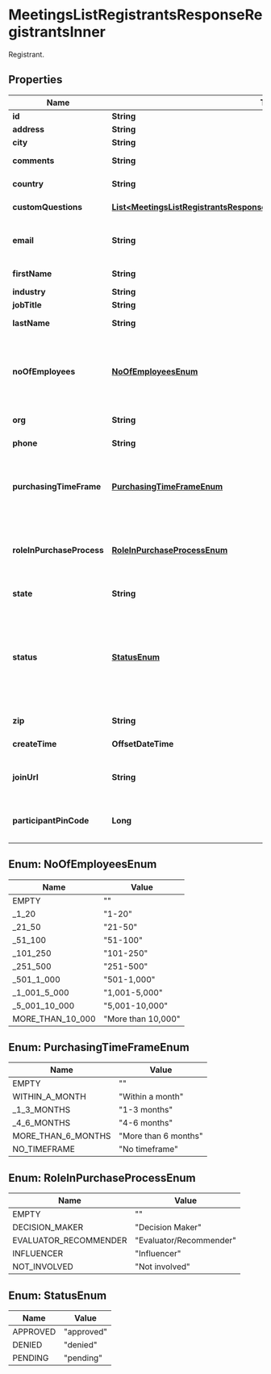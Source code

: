 

# MeetingsListRegistrantsResponseRegistrantsInner

 Registrant.

## Properties

| Name | Type | Description | Notes |
|------------ | ------------- | ------------- | -------------|
|**id** | **String** | Registrant ID. |  [optional] |
|**address** | **String** | The registrant&#39;s address. |  [optional] |
|**city** | **String** | The registrant&#39;s city. |  [optional] |
|**comments** | **String** | The registrant&#39;s questions and comments. |  [optional] |
|**country** | **String** | The registrant&#39;s two-letter [country code](https://developers.zoom.us/docs/api/rest/other-references/abbreviation-lists/#countries). |  [optional] |
|**customQuestions** | [**List&lt;MeetingsListRegistrantsResponseRegistrantsInnerCustomQuestionsInner&gt;**](MeetingsListRegistrantsResponseRegistrantsInnerCustomQuestionsInner.md) | Information about custom questions. |  [optional] |
|**email** | **String** | The registrant&#39;s email address. See [Email address display rules](https://developers.zoom.us/docs/api/rest/using-zoom-apis/#email-address-display-rules) for return value details. |  |
|**firstName** | **String** | The registrant&#39;s first name. |  |
|**industry** | **String** | The registrant&#39;s industry. |  [optional] |
|**jobTitle** | **String** | The registrant&#39;s job title. |  [optional] |
|**lastName** | **String** | The registrant&#39;s last name. |  [optional] |
|**noOfEmployees** | [**NoOfEmployeesEnum**](#NoOfEmployeesEnum) | The registrant&#39;s number of employees.  * &#x60;1-20&#x60;  * &#x60;21-50&#x60;  * &#x60;51-100&#x60;  * &#x60;101-250&#x60;  * &#x60;251-500&#x60;  * &#x60;501-1,000&#x60;  * &#x60;1,001-5,000&#x60;  * &#x60;5,001-10,000&#x60;  * &#x60;More than 10,000&#x60; |  [optional] |
|**org** | **String** | The registrant&#39;s organization. |  [optional] |
|**phone** | **String** | The registrant&#39;s phone number. |  [optional] |
|**purchasingTimeFrame** | [**PurchasingTimeFrameEnum**](#PurchasingTimeFrameEnum) | The registrant&#39;s purchasing time frame.  * &#x60;Within a month&#x60;  * &#x60;1-3 months&#x60;  * &#x60;4-6 months&#x60;  * &#x60;More than 6 months&#x60;  * &#x60;No timeframe&#x60; |  [optional] |
|**roleInPurchaseProcess** | [**RoleInPurchaseProcessEnum**](#RoleInPurchaseProcessEnum) | The registrant&#39;s role in the purchase process.  * &#x60;Decision Maker&#x60;  * &#x60;Evaluator/Recommender&#x60;  * &#x60;Influencer&#x60;  * &#x60;Not involved&#x60; |  [optional] |
|**state** | **String** | The registrant&#39;s state or province. |  [optional] |
|**status** | [**StatusEnum**](#StatusEnum) | The status of the registrant&#39;s registration.      &#x60;approved&#x60;: User has been successfully approved for the webinar.     &#x60;pending&#x60;:  The registration is still pending.     &#x60;denied&#x60;: User has been denied from joining the webinar. |  [optional] |
|**zip** | **String** | The registrant&#39;s ZIP or postal code. |  [optional] |
|**createTime** | **OffsetDateTime** | The time at which the registrant registered. |  [optional] |
|**joinUrl** | **String** | The URL using which an approved registrant can join the meeting or webinar. |  [optional] |
|**participantPinCode** | **Long** | The participant PIN code is used to authenticate audio participants before they join the meeting. |  [optional] |



## Enum: NoOfEmployeesEnum

| Name | Value |
|---- | -----|
| EMPTY | &quot;&quot; |
| _1_20 | &quot;1-20&quot; |
| _21_50 | &quot;21-50&quot; |
| _51_100 | &quot;51-100&quot; |
| _101_250 | &quot;101-250&quot; |
| _251_500 | &quot;251-500&quot; |
| _501_1_000 | &quot;501-1,000&quot; |
| _1_001_5_000 | &quot;1,001-5,000&quot; |
| _5_001_10_000 | &quot;5,001-10,000&quot; |
| MORE_THAN_10_000 | &quot;More than 10,000&quot; |



## Enum: PurchasingTimeFrameEnum

| Name | Value |
|---- | -----|
| EMPTY | &quot;&quot; |
| WITHIN_A_MONTH | &quot;Within a month&quot; |
| _1_3_MONTHS | &quot;1-3 months&quot; |
| _4_6_MONTHS | &quot;4-6 months&quot; |
| MORE_THAN_6_MONTHS | &quot;More than 6 months&quot; |
| NO_TIMEFRAME | &quot;No timeframe&quot; |



## Enum: RoleInPurchaseProcessEnum

| Name | Value |
|---- | -----|
| EMPTY | &quot;&quot; |
| DECISION_MAKER | &quot;Decision Maker&quot; |
| EVALUATOR_RECOMMENDER | &quot;Evaluator/Recommender&quot; |
| INFLUENCER | &quot;Influencer&quot; |
| NOT_INVOLVED | &quot;Not involved&quot; |



## Enum: StatusEnum

| Name | Value |
|---- | -----|
| APPROVED | &quot;approved&quot; |
| DENIED | &quot;denied&quot; |
| PENDING | &quot;pending&quot; |



